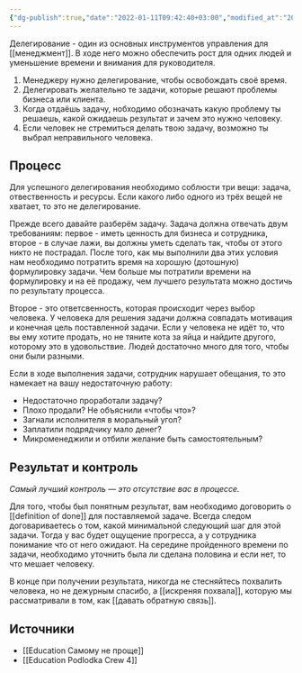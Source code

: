 ```yaml
---
{"dg-publish":true,"date":"2022-01-11T09:42:40+03:00","modified_at":"2022-05-27T21:01:45+03:00","permalink":"/delegirovanie/","dgHomeLink":false,"dgPassFrontmatter":true}
---
```



Делегирование - один из основных инструментов управления для [[менеджмент]]. В ходе него можно обеспечить рост для одних людей и уменьшение времени и внимания для руководителя.

1. Менеджеру нужно делегирование, чтобы освобождать своё время.
2. Делегировать желательно те задачи, которые решают проблемы бизнеса или клиента.
3. Когда отдаёшь задачу, нобходимо обозначать какую проблему ты решаешь, какой ожидаешь результат и зачем это нужно человеку.
4. Если человек не стремиться делать твою задачу, возможно ты выбрал неправильного человека.

## Процесс

Для успешного делегирования необходимо соблюсти три вещи: задача, отвественность и ресурсы. Если какого либо одного из трёх вещей не хватает, то это не делегирование.

Прежде всего давайте разберём задачу. Задача должна отвечать двум требованиям: первое - иметь ценность для бизнеса и сотрудника, второе - в случае лажи, вы должны уметь сделать так, чтобы от этого никто не пострадал. После того, как мы выполнили два этих условия нам необходимо потратить время на хорошую (дотошную) формулировку задачи. Чем больше мы потратили времени на формулировку и на её продажу, чем лучшего результата можно достичь по результату процесса.

Второе - это ответсвенность, которая происходит через выбор человека. У человека для решения задачи должна совпадать мотивация и конечная цель поставленной задачи. Если у человека не идёт то, что вы ему хотите продать, но не тяните кота за яйца и найдите другого, которому это в удовольствие. Людей достаточно много для того, чтобы они были разными.

Если в ходе выполнения задачи, сотрудник нарушает обещания, то это намекает на вашу недостаточную работу:
-   Недостаточно проработали задачу?
-   Плохо продали? Не объяснили «чтобы что»?
-   Загнали исполнителя в моральный угол?
-   Заплатили подрядчику мало денег?
-   Микроменеджили и отбили желание быть самостоятельным?

## Результат и контроль

_Самый лучший контроль — это отсутствие вас в процессе._

Для того, чтобы был понятным результат, вам необходимо договорить о [[definition of done]] для поставляемой задаче. 
Всегда следом договариваетесь о том, какой минимальной следующий шаг для этой задачи. Тогда у вас будет ощущение прогресса, а у сотрудника понимание что от него ожидают.
На середине пройденного времени по задачи, необходимо уточнить была ли сделана половина и если нет, то что мешает человеку.

В конце при получении результата, никогда не стесняйтесь похвалить человека, но не дежурным спасибо, а [[искреняя похвала]], которую мы рассматривали в том, как [[давать обратную связь]].


## Источники

- [[Education Самому не проще]]
- [[Education Podlodka Crew 4]]
